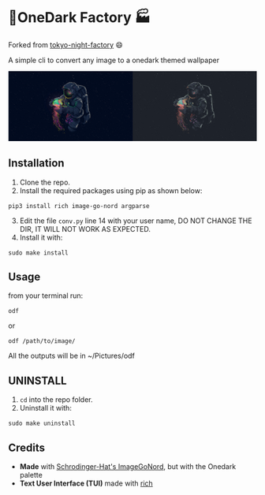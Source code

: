 # 🗼OneDark Factory 🏭
Forked from [tokyo-night-factory](https://github.com/rototrash/tokyo-night-factory) 😄

A simple cli to convert any image to a onedark themed wallpaper

![example](./example.png)

## Installation
1. Clone the repo.
2. Install the required packages using pip as shown below:
```
pip3 install rich image-go-nord argparse
```
3. Edit the file ```conv.py``` line 14 with your user name, DO NOT CHANGE THE DIR, IT WILL NOT WORK AS EXPECTED.
4. Install it with:
```
sudo make install
```

## Usage
from your terminal run:
```
odf
```
or
```
odf /path/to/image/
```

 All the outputs will be in ~/Pictures/odf

 ## UNINSTALL
 1. ```cd``` into the repo folder.
 2. Uninstall it with:
 ```
 sudo make uninstall
 ```


 ## Credits
- **Made** with [Schrodinger-Hat's ImageGoNord](https://github.com/Schrodinger-Hat), but with the Onedark palette
- **Text User Interface (TUI)** made with [rich](https://github.com/willmcgugan/rich)
